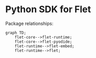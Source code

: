 # Python SDK for Flet

Package relationships:

```mermaid
graph TD;
    flet-core-->flet-runtime;
    flet-core-->flet-pyodide;
    flet-runtime-->flet-embed;
    flet-runtime-->flet;
```